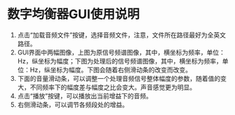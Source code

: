 # 数字均衡器GUI使用说明
1. 点击“加载音频文件”按键，选择音频文件，注意，文件所在路径最好为全英文路径。
2. GUI界面中两幅图像，上图为原信号频谱图像，其中，横坐标为频率，单位：Hz，纵坐标为幅度；下图为处理后的信号频谱图像，其中，横坐标为频率，单位：Hz，纵坐标为幅度。下图会随着右侧滑动条的改变而改变。
3. 下面的音量滑动条，可以调整一个处理音频信号整体幅度的参数，随着值的变大，不同频率下的幅度差与幅度之比会变大。声音感觉更为明显。
4. 点击“播放”按键，可以播放出当前增益下的音频。
5. 右侧滑动条，可以调节各频段处的增益。
